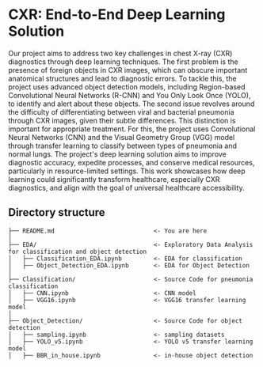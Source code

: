 # CXR: End-to-End Deep Learning Solution

Our project aims to address two key challenges in chest X-ray (CXR) diagnostics through deep learning techniques. The first problem is the presence of foreign objects in CXR images, which can obscure important anatomical structures and lead to diagnostic errors. To tackle this, the project uses advanced object detection models, including Region-based Convolutional Neural Networks (R-CNN) and You Only Look Once (YOLO), to identify and alert about these objects. The second issue revolves around the difficulty of differentiating between viral and bacterial pneumonia through CXR images, given their subtle differences. This distinction is important for appropriate treatment. For this, the project uses Convolutional Neural Networks (CNN) and the Visual Geometry Group (VGG) model through transfer learning to classify between types of pneumonia and normal lungs. The project's deep learning solution aims to improve diagnostic accuracy, expedite processes, and conserve medical resources, particularly in resource-limited settings. This work showcases how deep learning could significantly transform healthcare, especially CXR diagnostics, and align with the goal of universal healthcare accessibility.


## Directory structure 

```
├── README.md                            <- You are here
│
├── EDA/                                 <- Exploratory Data Analysis for classification and object detection
│   ├── Classification_EDA.ipynb         <- EDA for classification
│   ├── Object_Detection_EDA.ipynb       <- EDA for Object Detection
│
├── Classification/                      <- Source Code for pneumonia classification
│   ├── CNN.ipynb                        <- CNN model
│   ├── VGG16.ipynb                      <- VGG16 transfer learning model
│ 
├── Object_Detection/                    <- Source Code for object detection
│   ├── sampling.ipynb                   <- sampling datasets
│   ├── YOLO_v5.ipynb                    <- YOLO v5 transfer learning model
│   ├── BBR_in_house.ipynb               <- in-house object detection
```

